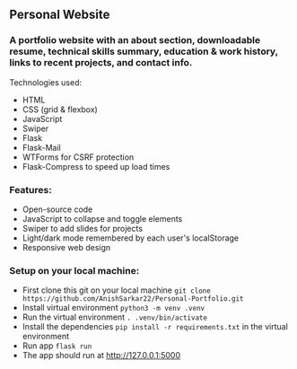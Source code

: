 ## Personal Website

### A portfolio website with an about section, downloadable resume, technical skills summary, education & work history, links to recent projects, and contact info.

Technologies used: 
- HTML
- CSS (grid & flexbox)
- JavaScript
- Swiper
- Flask
- Flask-Mail
- WTForms for CSRF protection
- Flask-Compress to speed up load times

### Features:
  - Open-source code 
  - JavaScript to collapse and toggle elements
  - Swiper to add slides for projects
  - Light/dark mode remembered by each user's localStorage
  - Responsive web design
    
### Setup on your local machine:
  - First clone this git on your local machine `git clone https://github.com/AnishSarkar22/Personal-Portfolio.git`
  - Install virtual environment `python3 -m venv .venv`
  - Run the virtual environment `. .venv/bin/activate`
  - Install the dependencies `pip install -r requirements.txt` in the virtual environment
  - Run app `flask run`
  - The app should run at http://127.0.0.1:5000
